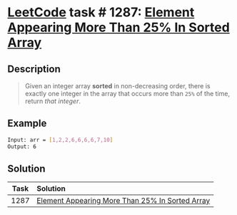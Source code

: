 # [LeetCode][leetcode] task # 1287: [Element Appearing More Than 25% In Sorted Array][task]

Description
-----------

> Given an integer array **sorted** in non-decreasing order, there is exactly one integer in the array
> that occurs more than `25%` of the time, return _that integer_.

Example
-------

```sh
Input: arr = [1,2,2,6,6,6,6,7,10]
Output: 6
```

Solution
--------

| Task | Solution                                                    |
|:----:|:------------------------------------------------------------|
| 1287 | [Element Appearing More Than 25% In Sorted Array][solution] |


[leetcode]: <http://leetcode.com/>
[task]: <https://leetcode.com/problems/element-appearing-more-than-25-in-sorted-array/>
[solution]: <https://github.com/wellaxis/praxis-leetcode/blob/main/src/main/java/com/witalis/praxis/leetcode/task/h13/p1287/option/Practice.java>
